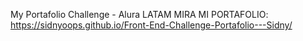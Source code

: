 My Portafolio Challenge - Alura LATAM
MIRA MI PORTAFOLIO: https://sidnyoops.github.io/Front-End-Challenge-Portafolio---Sidny/
